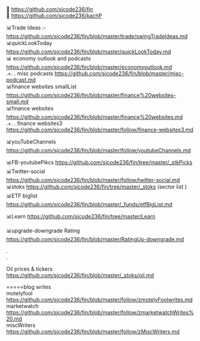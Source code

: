 



🌟 https://github.com/sjcode236/fin    
🌟 https://github.com/sjcode236/kachP     


📊Trade Ideas :- https://github.com/sjcode236/fin/blob/master/trade/swingTradeIdeas.md   
📊quickLookToday   https://github.com/sjcode236/fin/blob/master/quickLookToday.md     
📊 economy outlook and podcasts  https://github.com/sjcode236/fin/blob/master/economyoutlook.md    
.+.   . misc podcasts     https://github.com/sjcode236/fin/blob/master/misc-podcast.md   
📊finance websites smallList  https://github.com/sjcode236/fin/blob/master/finance%20websites-small.md  
📊finance websites https://github.com/sjcode236/fin/blob/master/finance%20websites.md    
.+.   . finance websites3 https://github.com/sjcode236/fin/blob/master/follow/finance-websites3.md   

📊youTubeChannels  https://github.com/sjcode236/fin/blob/master/follow/youtubeChannels.md    

📊FB-youtubePikcs  https://github.com/sjcode236/fin/tree/master/_stkPicks    
📊Twitter-social https://github.com/sjcode236/fin/blob/master/follow/twitter-social.md    
📊stoks https://github.com/sjcode236/fin/tree/master/_stoks    (sector list )   
📊ETF biglist https://github.com/sjcode236/fin/blob/master/_funds/etfBigList.md    

📊Learn https://github.com/sjcode236/fin/tree/master/Learn     
   

📊upgrade-downgrade Rating https://github.com/sjcode236/fin/blob/master/RatingUp-downgrade.md      

.   
.   

Oil prices & tickers https://github.com/sjcode236/fin/blob/master/_stoks/oil.md       

=====blog writes     
motelyfool  https://github.com/sjcode236/fin/blob/master/follow/zmotelyFoolwrites.md     
marketwatch https://github.com/sjcode236/fin/blob/master/follow/zmarketwatchWrites%20.md    
miscWriters https://github.com/sjcode236/fin/blob/master/follow/zMiscWriters.md     








